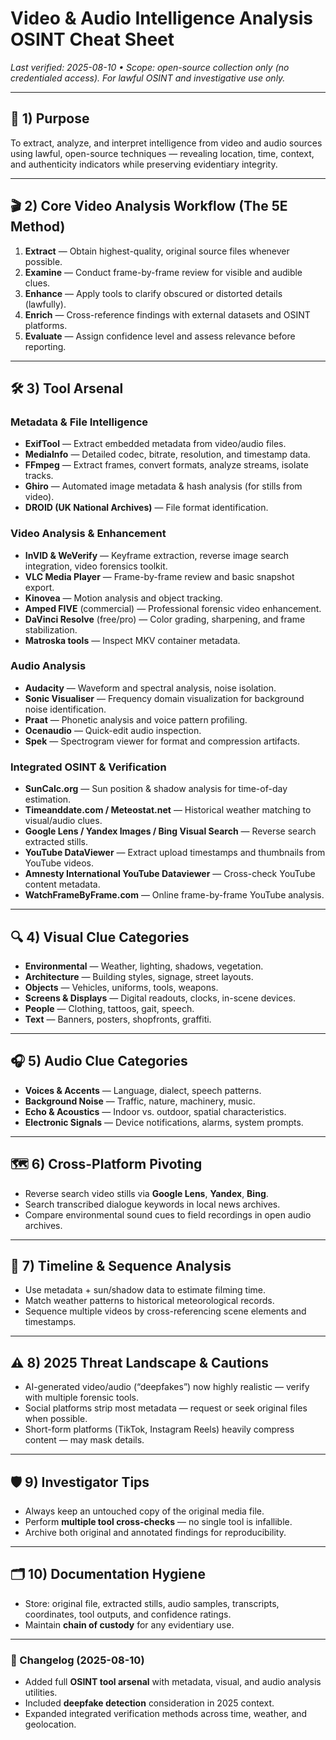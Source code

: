 # Video & Audio Intelligence Analysis OSINT Cheat Sheet
_Last verified: 2025-08-10 • Scope: open-source collection only (no credentialed access). For lawful OSINT and investigative use only._

---

## 🎯 1) Purpose
To extract, analyze, and interpret intelligence from video and audio sources using lawful, open-source techniques — revealing location, time, context, and authenticity indicators while preserving evidentiary integrity.

---

## 🎬 2) Core Video Analysis Workflow (The 5E Method)
1. **Extract** — Obtain highest-quality, original source files whenever possible.  
2. **Examine** — Conduct frame-by-frame review for visible and audible clues.  
3. **Enhance** — Apply tools to clarify obscured or distorted details (lawfully).  
4. **Enrich** — Cross-reference findings with external datasets and OSINT platforms.  
5. **Evaluate** — Assign confidence level and assess relevance before reporting.

---

## 🛠 3) Tool Arsenal

### Metadata & File Intelligence
- **ExifTool** — Extract embedded metadata from video/audio files.  
- **MediaInfo** — Detailed codec, bitrate, resolution, and timestamp data.  
- **FFmpeg** — Extract frames, convert formats, analyze streams, isolate tracks.  
- **Ghiro** — Automated image metadata & hash analysis (for stills from video).  
- **DROID (UK National Archives)** — File format identification.

### Video Analysis & Enhancement
- **InVID & WeVerify** — Keyframe extraction, reverse image search integration, video forensics toolkit.  
- **VLC Media Player** — Frame-by-frame review and basic snapshot export.  
- **Kinovea** — Motion analysis and object tracking.  
- **Amped FIVE** (commercial) — Professional forensic video enhancement.  
- **DaVinci Resolve** (free/pro) — Color grading, sharpening, and frame stabilization.  
- **Matroska tools** — Inspect MKV container metadata.

### Audio Analysis
- **Audacity** — Waveform and spectral analysis, noise isolation.  
- **Sonic Visualiser** — Frequency domain visualization for background noise identification.  
- **Praat** — Phonetic analysis and voice pattern profiling.  
- **Ocenaudio** — Quick-edit audio inspection.  
- **Spek** — Spectrogram viewer for format and compression artifacts.

### Integrated OSINT & Verification
- **SunCalc.org** — Sun position & shadow analysis for time-of-day estimation.  
- **Timeanddate.com / Meteostat.net** — Historical weather matching to visual/audio clues.  
- **Google Lens / Yandex Images / Bing Visual Search** — Reverse search extracted stills.  
- **YouTube DataViewer** — Extract upload timestamps and thumbnails from YouTube videos.  
- **Amnesty International YouTube Dataviewer** — Cross-check YouTube content metadata.  
- **WatchFrameByFrame.com** — Online frame-by-frame YouTube analysis.

---

## 🔍 4) Visual Clue Categories
- **Environmental** — Weather, lighting, shadows, vegetation.  
- **Architecture** — Building styles, signage, street layouts.  
- **Objects** — Vehicles, uniforms, tools, weapons.  
- **Screens & Displays** — Digital readouts, clocks, in-scene devices.  
- **People** — Clothing, tattoos, gait, speech.  
- **Text** — Banners, posters, shopfronts, graffiti.

---

## 🎧 5) Audio Clue Categories
- **Voices & Accents** — Language, dialect, speech patterns.  
- **Background Noise** — Traffic, nature, machinery, music.  
- **Echo & Acoustics** — Indoor vs. outdoor, spatial characteristics.  
- **Electronic Signals** — Device notifications, alarms, system prompts.

---

## 🗺 6) Cross-Platform Pivoting
- Reverse search video stills via **Google Lens**, **Yandex**, **Bing**.  
- Search transcribed dialogue keywords in local news archives.  
- Compare environmental sound cues to field recordings in open audio archives.

---

## 📍 7) Timeline & Sequence Analysis
- Use metadata + sun/shadow data to estimate filming time.  
- Match weather patterns to historical meteorological records.  
- Sequence multiple videos by cross-referencing scene elements and timestamps.

---

## ⚠️ 8) 2025 Threat Landscape & Cautions
- AI-generated video/audio (“deepfakes”) now highly realistic — verify with multiple forensic tools.  
- Social platforms strip most metadata — request or seek original files when possible.  
- Short-form platforms (TikTok, Instagram Reels) heavily compress content — may mask details.

---

## 🛡 9) Investigator Tips
- Always keep an untouched copy of the original media file.  
- Perform **multiple tool cross-checks** — no single tool is infallible.  
- Archive both original and annotated findings for reproducibility.

---

## 🗂 10) Documentation Hygiene
- Store: original file, extracted stills, audio samples, transcripts, coordinates, tool outputs, and confidence ratings.  
- Maintain **chain of custody** for any evidentiary use.

---

### 📜 Changelog (2025-08-10)
- Added full **OSINT tool arsenal** with metadata, visual, and audio analysis utilities.  
- Included **deepfake detection** consideration in 2025 context.  
- Expanded integrated verification methods across time, weather, and geolocation.
